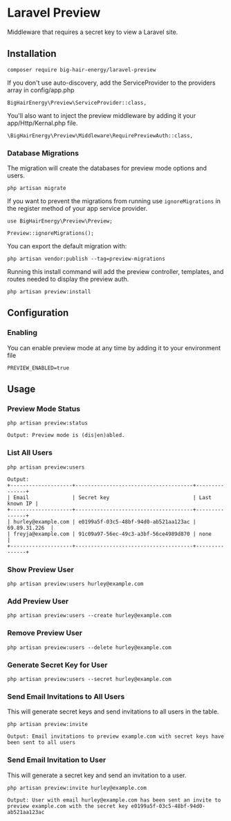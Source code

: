 # Laravel Preview

Middleware that requires a secret key to view a Laravel site.

## Installation

```
composer require big-hair-energy/laravel-preview
```

If you don't use auto-discovery, add the ServiceProvider to the providers array in config/app.php

```
BigHairEnergy\Preview\ServiceProvider::class,
```

You'll also want to inject the preview middleware by adding it your app/Http/Kernal.php file.

```
\BigHairEnergy\Preview\Middleware\RequirePreviewAuth::class,
```

### Database Migrations

The migration will create the databases for preview mode options and users.

```
php artisan migrate
```

If you want to prevent the migrations from running use `ignoreMigrations` in the register method of your app service provider.

```
use BigHairEnergy\Preview\Preview;

Preview::ignoreMigrations();
```

You can export the default migration with:

```
php artisan vendor:publish --tag=preview-migrations
```

Running this install command will add the preview controller, templates, and routes needed to display the preview auth.

```
php artisan preview:install
```

## Configuration

### Enabling

You can enable preview mode at any time by adding it to your environment file

```
PREVIEW_ENABLED=true
```

## Usage

### Preview Mode Status

```
php artisan preview:status

Output: Preview mode is (dis|en)abled.
```

### List All Users

```
php artisan preview:users

Output:
+--------------------+--------------------------------------+---------------+
| Email              | Secret key                           | Last known IP |
+--------------------+--------------------------------------+---------------+
| hurley@example.com | e0199a5f-03c5-48bf-94d0-ab521aa123ac | 69.89.31.226  |
| freyja@example.com | 91c09a97-56ec-49c3-a3bf-56ce4989d870 | none          |
+--------------------+--------------------------------------+---------------+
```

### Show Preview User

```
php artisan preview:users hurley@example.com
```

### Add Preview User

```
php artisan preview:users --create hurley@example.com
```

### Remove Preview User

```
php artisan preview:users --delete hurley@example.com
```

### Generate Secret Key for User

```
php artisan preview:users --secret hurley@example.com
```

### Send Email Invitations to All Users

This will generate secret keys and send invitations to all users in the table.

```
php artisan preview:invite

Output: Email invitations to preview example.com with secret keys have been sent to all users
```

### Send Email Invitation to User

This will generate a secret key and send an invitation to a user.

```
php artisan preview:invite hurley@example.com

Output: User with email hurley@example.com has been sent an invite to preview example.com with the secret key e0199a5f-03c5-48bf-94d0-ab521aa123ac
```
